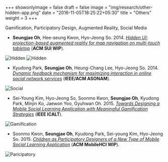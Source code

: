 +++
showonlyimage = false
draft = false
image = "img/research/other-hidden-app.png"
date = "2016-11-05T18:25:22+05:30"
title = "Others"
weight = 3
+++

Gamification, Participatory Design, Augmented Reality, Social Media
<!--more-->

* **Seungjae Oh**, Hee-seung Kwon, Hyo-Jeong So. 2014. *[Hidden UI: projection-based augmented reality for map navigation on multi-touch tabletop](https://doi.org/10.1145/2659766.2661228)* (**ACM SUI WIP**).

![Hidden][1]
![Hidden][2]

* Kyudong Park, **Seungjae Oh**, Heung-Chang Lee, Hyo-Jeong So. 2014. *[Dynamic feedback mechanism for maximizing interaction in online social network services](https://doi.org/10.1109/ASONAM.2014.6921684)* (**IEEE/ACM ASONAM**).

![Social][3]

* Sei-Young Kim, Hyo-Jeong So, Soonmo Kwon, **Seungjae Oh**, Kyudong Park, Minjin Ko, Jaewon Yoo, Gyuhwan Oh. 2015. *[Towards Designing a Mobile Social Learning Application with Meaningful Gamification Strategies](https://doi.org/10.1109/ICALT.2015.23)* (**IEEE ICALT**).

![Gamification][4]


* Soonmo Kwon, **Seungjae Oh**, Kyudong Park, Sei-young Kim, Hyo-Jeong So. 2015. *[Children as Participatory Designers of a New Type of Mobile Social Learning Application](https://doi.org/10.1145/2786567.2793712)* (**ACM MobileHCI WIP**). 

![Paricipatory][5]

[1]: /img/research/other-hidden-sys.png
[2]: /img/research/other-hidden-app.png
[3]: /img/research/other-social.png
[4]: /img/research/other-gami.png
[5]: /img/research/other-partici.png